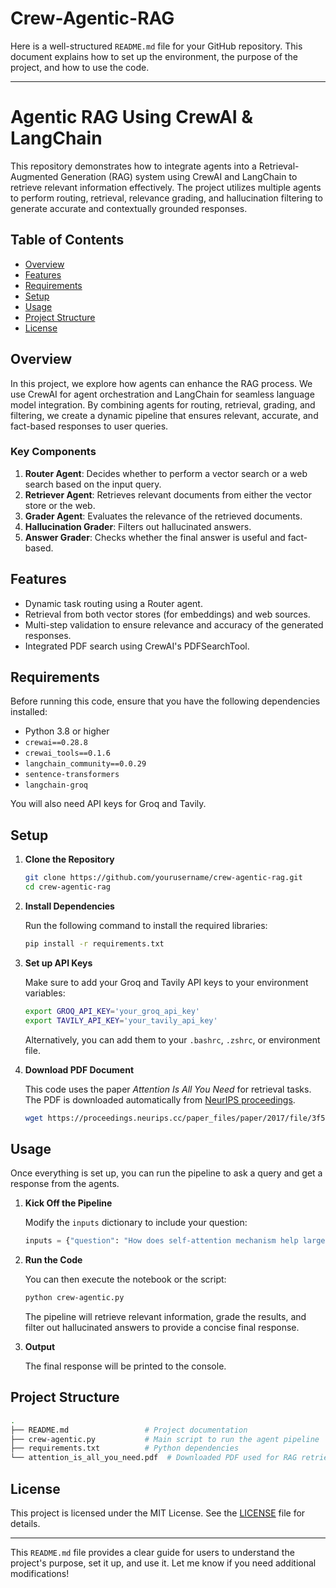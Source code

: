# Crew-Agentic-RAG
Here is a well-structured `README.md` file for your GitHub repository. This document explains how to set up the environment, the purpose of the project, and how to use the code.

---

# Agentic RAG Using CrewAI & LangChain

This repository demonstrates how to integrate agents into a Retrieval-Augmented Generation (RAG) system using CrewAI and LangChain to retrieve relevant information effectively. The project utilizes multiple agents to perform routing, retrieval, relevance grading, and hallucination filtering to generate accurate and contextually grounded responses.

## Table of Contents

- [Overview](#overview)
- [Features](#features)
- [Requirements](#requirements)
- [Setup](#setup)
- [Usage](#usage)
- [Project Structure](#project-structure)
- [License](#license)

## Overview

In this project, we explore how agents can enhance the RAG process. We use CrewAI for agent orchestration and LangChain for seamless language model integration. By combining agents for routing, retrieval, grading, and filtering, we create a dynamic pipeline that ensures relevant, accurate, and fact-based responses to user queries.

### Key Components
1. **Router Agent**: Decides whether to perform a vector search or a web search based on the input query.
2. **Retriever Agent**: Retrieves relevant documents from either the vector store or the web.
3. **Grader Agent**: Evaluates the relevance of the retrieved documents.
4. **Hallucination Grader**: Filters out hallucinated answers.
5. **Answer Grader**: Checks whether the final answer is useful and fact-based.

## Features

- Dynamic task routing using a Router agent.
- Retrieval from both vector stores (for embeddings) and web sources.
- Multi-step validation to ensure relevance and accuracy of the generated responses.
- Integrated PDF search using CrewAI's PDFSearchTool.

## Requirements

Before running this code, ensure that you have the following dependencies installed:

- Python 3.8 or higher
- `crewai==0.28.8`
- `crewai_tools==0.1.6`
- `langchain_community==0.0.29`
- `sentence-transformers`
- `langchain-groq`

You will also need API keys for Groq and Tavily.

## Setup

1. **Clone the Repository**

   ```bash
   git clone https://github.com/yourusername/crew-agentic-rag.git
   cd crew-agentic-rag
   ```

2. **Install Dependencies**

   Run the following command to install the required libraries:

   ```bash
   pip install -r requirements.txt
   ```

3. **Set up API Keys**

   Make sure to add your Groq and Tavily API keys to your environment variables:

   ```bash
   export GROQ_API_KEY='your_groq_api_key'
   export TAVILY_API_KEY='your_tavily_api_key'
   ```

   Alternatively, you can add them to your `.bashrc`, `.zshrc`, or environment file.

4. **Download PDF Document**

   This code uses the paper *Attention Is All You Need* for retrieval tasks. The PDF is downloaded automatically from [NeurIPS proceedings](https://proceedings.neurips.cc/).

   ```bash
   wget https://proceedings.neurips.cc/paper_files/paper/2017/file/3f5ee243547dee91fbd053c1c4a845aa-Paper.pdf -O attention_is_all_you_need.pdf
   ```

## Usage

Once everything is set up, you can run the pipeline to ask a query and get a response from the agents.

1. **Kick Off the Pipeline**

   Modify the `inputs` dictionary to include your question:

   ```python
   inputs = {"question": "How does self-attention mechanism help large language models?"}
   ```

2. **Run the Code**

   You can then execute the notebook or the script:

   ```bash
   python crew-agentic.py
   ```

   The pipeline will retrieve relevant information, grade the results, and filter out hallucinated answers to provide a concise final response.

3. **Output**

   The final response will be printed to the console.

## Project Structure

```bash
.
├── README.md                 # Project documentation
├── crew-agentic.py           # Main script to run the agent pipeline
├── requirements.txt          # Python dependencies
└── attention_is_all_you_need.pdf  # Downloaded PDF used for RAG retrieval
```

## License

This project is licensed under the MIT License. See the [LICENSE](LICENSE) file for details.

---

This `README.md` file provides a clear guide for users to understand the project's purpose, set it up, and use it. Let me know if you need additional modifications!
